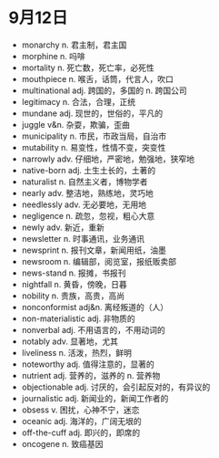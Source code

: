 # 9月12日

- monarchy n. 君主制，君主国
- morphine n. 吗啡
- mortality n. 死亡数，死亡率，必死性
- mouthpiece n. 喉舌，话筒，代言人，吹口
- multinational adj. 跨国的，多国的 n. 跨国公司
- legitimacy n. 合法，合理，正统
- mundane adj. 现世的，世俗的，平凡的
- juggle v&n. 杂耍，欺骗，歪曲
- municipality n. 市民，市政当局，自治市
- mutability n. 易变性，性情不变，突变性
- narrowly adv. 仔细地，严密地，勉强地，狭窄地
- native-born adj. 土生土长的，土著的
- naturalist n. 自然主义者，博物学者
- nearly adv. 整洁地，熟练地，灵巧地
- needlessly adv. 无必要地，无用地
- negligence n. 疏忽，忽视，粗心大意
- newly adv. 新近，重新
- newsletter n. 时事通讯，业务通讯
- newsprint n. 报刊文章，新闻用纸，油墨
- newsroom n. 编辑部，阅览室，报纸贩卖部
- news-stand n. 报摊，书报刊
- nightfall n. 黄昏，傍晚，日暮
- nobility n. 贵族，高贵，高尚
- nonconformist adj&n. 离经叛道的（人）
- non-materialistic adj. 非物质的
- nonverbal adj. 不用语言的，不用动词的
- notably adv. 显著地，尤其
- liveliness n. 活泼，热烈，鲜明
- noteworthy adj. 值得注意的，显著的
- nutrient adj. 营养的，滋养的 n. 营养物
- objectionable adj. 讨厌的，会引起反对的，有异议的
- journalistic adj. 新闻业的，新闻工作者的
- obsess v. 困扰，心神不宁，迷恋
- oceanic adj. 海洋的，广阔无垠的
- off-the-cuff adj. 即兴的，即席的
- oncogene n. 致癌基因
